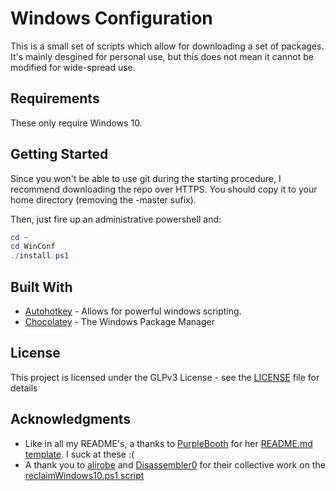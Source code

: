 # Windows Configuration

This is a small set of scripts which allow for downloading a set of packages. It's mainly desgined for personal use, but this does not mean it cannot be modified for wide-spread use.

## Requirements

These only require Windows 10.

## Getting Started

Since you won't be able to use git during the starting procedure, I recommend downloading the repo over HTTPS.
You should copy it to your home directory (removing the -master sufix).

Then, just fire up an administrative powershell and:

```powershell
cd ~
cd WinConf
./install.ps1
```

## Built With

* [Autohotkey](https://autohotkey.com) - Allows for powerful windows scripting.
* [Chocolatey](https://chocolatey.org/) - The Windows Package Manager

## License

This project is licensed under the GLPv3 License - see the [LICENSE](LICENSE) file for details

## Acknowledgments

* Like in all my README's, a thanks to [PurpleBooth](https://www.github.com/PurpleBooth) for her [README.md template](https://gist.github.com/PurpleBooth/109311bb0361f32d87a2). I suck at these :(
* A thank you to [alirobe](https://gist.github.com/alirobe) and [Disassembler0](https://github.com/Disassembler0) for their collective work on the [reclaimWindows10.ps1 script](https://github.com/Disassembler0/Win10-Initial-Setup-Script)